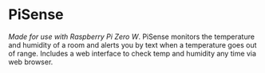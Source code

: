 # PiSense

*Made for use with Raspberry Pi Zero W*. PiSense monitors the temperature and humidity of a room and alerts you by text when a temperature goes out of range. Includes a web interface to check temp and humidity any time via web browser.